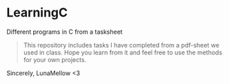 # LearningC
Different programs in C from a tasksheet

> This repository includes tasks I have completed from a pdf-sheet we used in class.
> Hope you learn from it and feel free to use the methods for your own projects.

Sincerely,
LunaMellow <3
